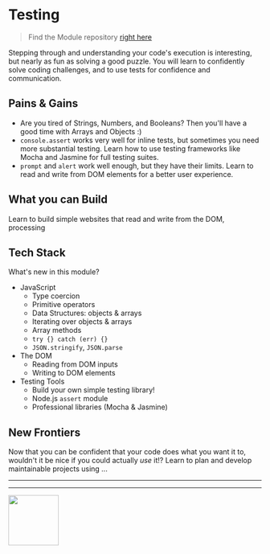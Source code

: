 # Testing

> Find the Module repository [right here](https://github.com/HackYourFutureBelgium/testing/)

Stepping through and understanding your code's execution is interesting, but nearly as fun as solving a good puzzle.  You will learn to confidently solve coding challenges, and to use tests for confidence and communication.

## Pains & Gains

* Are you tired of Strings, Numbers, and Booleans?  Then you'll have a good time with Arrays and Objects :)
* `console.assert` works very well for inline tests, but sometimes you need more substantial testing. Learn how to use testing frameworks like Mocha and Jasmine for full testing suites.
* `prompt` and `alert` work well enough, but they have their limits.  Learn to read and write from DOM elements for a better user experience.

## What you can Build

Learn to build simple websites that read and write from the DOM, processing

## Tech Stack

What's new in this module?

* JavaScript
  * Type coercion
  * Primitive operators
  * Data Structures: objects & arrays
  * Iterating over objects & arrays
  * Array methods
  * `try {} catch (err) {}`
  * `JSON.stringify`, `JSON.parse`
* The DOM
  * Reading from DOM inputs
  * Writing to DOM elements
* Testing Tools
  * Build your own simple testing library!
  * Node.js `assert` module
  * Professional libraries (Mocha & Jasmine)

## New Frontiers

Now that you can be confident that your code does what you want it to, wouldn't it be nice if you could actually _use_ it!? Learn to plan and develop maintainable projects using ...

<hr>
<hr>
<a href="https://hackyourfuture.be" target="_blank"><img
    src="https://user-images.githubusercontent.com/18554853/63941625-4c7c3d00-ca6c-11e9-9a76-8d5e3632fe70.jpg"
    width="100" height="100"></a>

